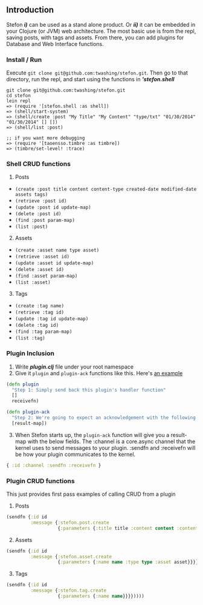 ## Introduction

Stefon ***i)*** can be used as a stand alone product. Or ***ii)*** it can be embedded in your Clojure (or JVM) web architecture. The most basic use is from the repl, saving posts, with tags and assets. From there, you can add plugins for Database and Web Interface functions.


### Install / Run
Execute `git clone git@github.com:twashing/stefon.git`. Then go to that directory, run the repl, and start using the functions in ***'stefon.shell***


```
git clone git@github.com:twashing/stefon.git
cd stefon
lein repl
=> (require '[stefon.shell :as shell])
=> (shell/start-system)
=> (shell/create :post "My Title" "My Content" "type/txt" "01/30/2014" "01/30/2014" [] [])
=> (shell/list :post)

;; if you want more debugging
=> (require '[taoensso.timbre :as timbre])
=> (timbre/set-level! :trace)
```


### Shell CRUD functions
1. Posts
  * `(create :post title content content-type created-date modified-date assets tags)`
  * `(retrieve :post id)`
  * `(update :post id update-map)`
  * `(delete :post id)`
  * `(find :post param-map)`
  * `(list :post)`
2. Assets
  * `(create :asset name type asset)`
  * `(retrieve :asset id)`
  * `(update :asset id update-map)`
  * `(delete :asset id)`
  * `(find :asset param-map)`
  * `(list :asset)`
3. Tags
  * `(create :tag name)`
  * `(retrieve :tag id)`
  * `(update :tag id update-map)`
  * `(delete :tag id)`
  * `(find :tag param-map)`
  * `(list :tag)`


### Plugin Inclusion
1. Write ***plugin.clj*** file under your root namespace
2. Give it `plugin` and `plugin-ack` functions like this. Here's [an example](https://github.com/stefonweblog/stefon/blob/master/plugins/heartbeat/plugin.clj)

  ```clojure
  (defn plugin
    "Step 1: Simply send back this plugin's handler function"
    []
    receivefn)

  (defn plugin-ack
    "Step 2: We're going to expect an acknowledgement with the following keys: '(:id :sendfn :receivefn :channel)"
    [result-map])
  ```

3. When Stefon starts up, the `plugin-ack` function will give you a result-map with the below fields. The :channel is a core.async channel that the kernel uses to send messages to your plugin. :sendfn and :receivefn will be how your plugin communicates to the kernel.
  ```clojure
  { :id :channel :sendfn :receivefn }
  ```


### Plugin CRUD functions

This just provides first pass examples of calling CRUD from a plugin

1. Posts
  ```clojure
  (sendfn {:id id
           :message {:stefon.post.create
                     {:parameters {:title title :content content :content-type content-type :created-date cdate :modified-date mdate :assets [] :tags []}}}}))))
  ```

2. Assets
  ```clojure
  (sendfn {:id id
           :message {:stefon.asset.create
                     {:parameters {:name name :type type :asset asset}}}}))))
  ```

3. Tags
  ```clojure
  (sendfn {:id id
           :message {:stefon.tag.create
                     {:parameters {:name name}}}}))))
  ```
